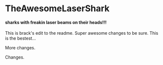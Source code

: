 # TheAwesomeLaserShark


#### sharks with freakin laser beams on their heads!!!

This is brack's edit to the readme.  Super awesome changes to be sure.  This is the bestest...

More changes.

Changes.

